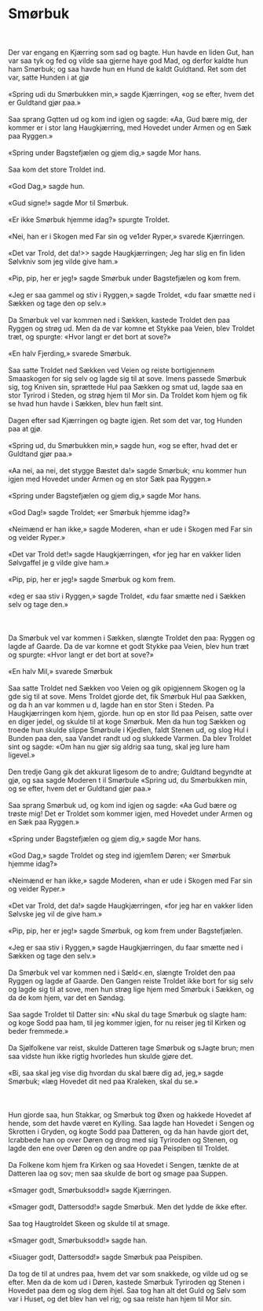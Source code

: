 # Smørbuk
    
    
Der var engang en Kjærring som sad og bagte. Hun havde en liden Gut, han var saa tyk og fed og vilde saa gjerne haye god Mad, og derfor kaldte hun ham Smørbuk; og saa havde hun en Hund de kaldt Guldtand. Ret som det var, satte Hunden i at gjø
    
    
«Spring udi du Smørbukken min,» sagde Kjærringen, «og se efter, hvem det er Guldtand gjør paa.»
    
    
Saa sprang Gqtten ud og kom ind igjen og sagde: «Aa, Gud bære mig, der kommer er i stor lang Haugkjærring, med Hovedet under Armen og en Sæk paa Ryggen.» 
    
    
«Spring under Bagstefjælen og gjem dig,» sagde Mor hans.
    
    
Saa kom det store Troldet ind. 
    
    
«God Dag,» sagde hun.
    
    
«Gud signe!» sagde Mor til Smørbuk. 
    
    
«Er ikke Smørbuk hjemme idag?» spurgte Troldet. 
    
    
«Nei, han er i  Skogen med Far sin og ve1der Ryper,» svarede Kjærringen.
    
    
«Det var Trold, det da!>> sagde Haugkjærringen; Jeg har slig en fin liden Sølvkniv som jeg vilde give ham.»
    
    
«Pip, pip, her er jeg!» sagde Smørbuk under Bagstefjælen og kom frem.
    
    
«Jeg er saa gammel og stiv i Ryggen,» sagde Troldet, «du faar smætte ned i Sækken og tage den op selv.» 
    
    
Da Smørbuk vel var kommen ned i Sækken, kastede Troldet den paa Ryggen og strøg ud. Men da de var komne et Stykke paa Veien, blev Troldet træt, og spurgte: «Hvor langt er det bort at sove?» 
    
    
«En halv Fjerding,» svarede Smørbuk. 
    
    
Saa satte Troldet ned Sækken ved Veien og reiste bortigjennem Smaaskogen for sig selv og lagde sig til at sove. Imens passede Smørbuk sig, tog Kniven sin, sprættede Hul paa Sækken og smat ud, lagde saa en stor Tyrirod i Steden, og strøg hjem til Mor sin. Da Troldet kom hjem og fik se hvad hun havde i  Sækken, blev hun fælt sint.
    
    
Dagen efter sad Kjærringen og bagte igjen. Ret som det var, tog Hunden paa at gjø.
    
    
«Spring ud, du Smørbukken min,» sagde hun, «og se efter, hvad det er Guldtand gjør paa.»
    
    
«Aa nei, aa nei, det stygge Bæstet da!» sagde Smørbuk; «nu kommer hun igjen med Hovedet under Armen og en stor Sæk paa Ryggen.»
    
    
«Spring under Bagstefjælen og gjem dig,» sagde Mor hans. 
    
    
«God Dag!» sagde Troldet; «er Smørbuk hjemme idag?» 
    
    
«Neimænd er han ikke,» sagde Moderen, «han er ude i  Skogen med Far sin og veider Ryper.»
    
    
«Det var Trold det!» sagde Haugkjærringen, «for jeg har en vakker liden Sølvgaffel je g vilde give ham.»
    
    
«Pip, pip, her er jeg!» sagde Smørbuk og kom frem.
    
    
«deg er saa stiv i Ryggen,» sagde Troldet, «du faar smætte ned i Sækken selv og tage den.»
    
    
    
    
Da Smørbuk vel var kommen i  Sækken, slængte Troldet den paa: Ryggen og lagde af Gaarde. Da de var komne et godt Stykke paa Veien, blev hun træt og spurgte: «Hvor langt er det bort at sove?»
    
    
«En halv Mil,»  svarede Smørbuk
    
    
Saa satte Troldet ned Sækken voo Veien og gik opigjennem Skogen og la gde sig til at sove. Mens Troldet gjorde det, fik Smørbuk Hul paa Sækken, og da h an var kommen u d, lagde han en stor Sten i Steden. Pa Haugkjærringen kom hjem, gjorde. hun op  en stor Ild paa Peisen, satte over en diger jedel, og skulde til at koge Smørbuk. Men da hun tog Sækken og troede hun skulde slippe Smørbule i Kjedlen, faldt Stenen ud, og slog Hul i Bunden paa den, saa Vandet randt ud og slukkede Varmen. Da blev Troldet sint og sagde: «Om han nu gjør sig aldrig saa tung, skal jeg lure ham ligevel.» 
    
    
Den tredje Gang gik det akkurat ligesom de to andre; Guldtand begyndte at gjø, og saa sagde Moderen t il  Smørbule «Spring ud, du Smørbukken min, og se  efter, hvem det er Guldtand gjør paa.»
    
    
Saa sprang Smørbuk ud, og kom ind igjen og sagde: «Aa Gud bære og trøste mig! Det er Troldet som kommer igjen, med Hovedet under Armen og en Sæk paa Ryggen.»
    
    
«Spring under Bagstefjælen og gjem dig,» sagde Mor hans.
    
    
«God Dag,» sagde Troldet og steg ind igjem1em Døren; «er Smørbuk hjemme idag?»
    
    
«Neimænd er han ikke,» sagde Moderen, «han er ude i Skogen med Far sin og veider Ryper.»
    
    
«Det var Trold, det da!» sagde Haugkjærringen, «for jeg har en vakker liden Sølvske jeg vil de give ham.»
    
    
«Pip, pip, her er jeg!» sagde Smørbuk, og kom frem under Bagstefjælen.
    
    
«Jeg er saa stiv i Ryggen,» sagde Haugkjærringen, du faar smætte ned i Sækken og tage den selv.»
    
    
Da Smørbuk vel var kommen ned i Sæld<.en, slængte Troldet den paa Ryggen og lagde af Gaarde. Den Gangen reiste Troldet ikke bort for sig selv og lagde sig til at sove, men hun strøg lige hjem med Smørbuk i Sækken, og da de kom hjem, var det en Søndag.
    
    
Saa sagde Troldet til Datter sin: «Nu skal du tage Smørbuk og slagte ham: og koge Sodd paa ham, til jeg kommer igjen, for nu reiser jeg til Kirken og beder fremmede.»
    
    
Da Sjølfolkene var reist, skulde Datteren tage Smørbuk og sJagte brun; men saa vidste hun ikke rigtig hvorledes hun skulde gjøre det.
    
    
«Bi, saa skal jeg vise  dig hvordan du skal bære dig ad, jeg,» sagde  Smørbuk; «læg Hovedet dit ned paa Kraleken, skal du se.» 
    
    
    
    
Hun gjorde saa, hun Stakkar, og Smørbuk tog Øxen og hakkede Hovedet af hende, som det havde været en Kylling. Saa lagde han Hovedet i Sengen og Skrotten i Gryden, og kogte Sodd paa Datteren, og da han havde gjort det, lcrabbede han op over Døren og drog med sig Tyriroden og Stenen, og lagde den ene over Døren og den andre op paa Peispiben til Troldet.
    
    
Da Folkene kom hjem fra Kirken og saa Hovedet i Sengen, tænkte de at Datteren laa og sov; men saa skulde de bort og smage paa  Suppen.
    
    
«Smager godt, Smørbuksodd!» sagde Kjærringen.
    
    
«Smager godt, Dattersodd!» sagde Smørbuk. Men det lydde de ikke efter.
    
    
Saa tog Haugtroldet Skeen og skulde til at smage.
    
    
«Smager godt, Smørbuksodd!» sagde han.
    
    
«Siuager godt, Dattersodd!» sagde Smørbuk paa Peispiben.
    
    
Da tog de til at undres paa, hvem det var som snakkede, og vilde ud og se efter. Men da de kom ud i Døren, kastede Smørbuk Tyriroden qg Stenen i Hovedet paa dem og slog dem ihjel. Saa tog han alt det Guld og Sølv som var i Huset, og det blev han vel rig; og saa reiste han hjem til Mor sin. 
    